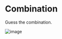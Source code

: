 # Combination

Guess the combination.

![image](https://user-images.githubusercontent.com/124257933/228559472-23ad1a7e-7d78-4e19-82c8-c3d0e0168581.png)
